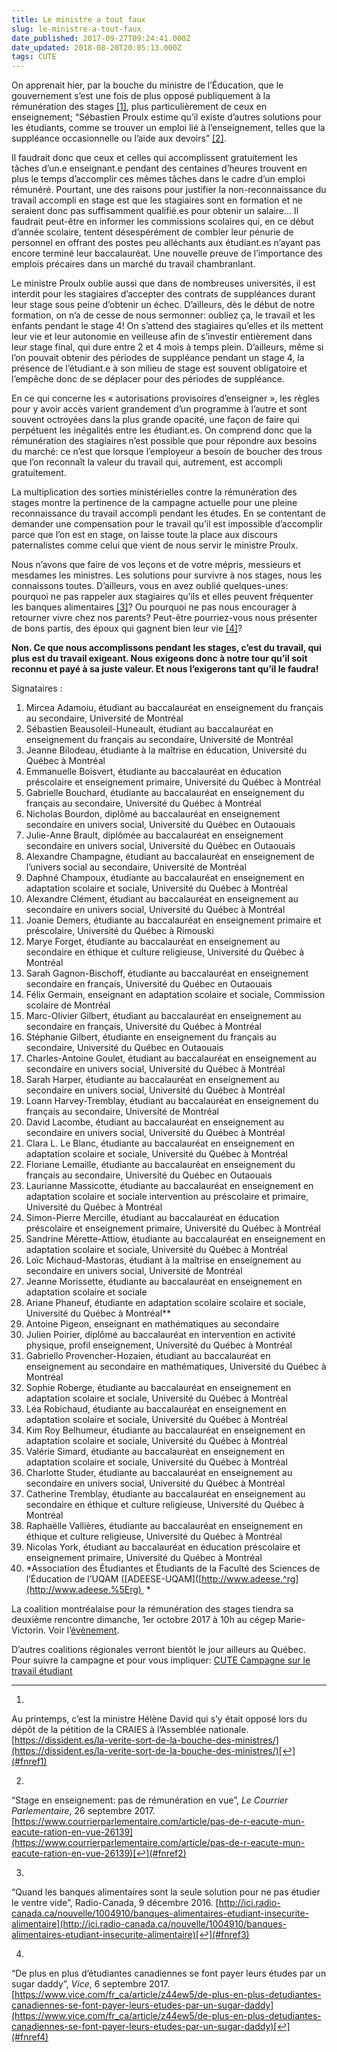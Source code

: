 ```yaml
---
title: Le ministre a tout faux
slug: le-ministre-a-tout-faux
date_published: 2017-09-27T09:24:41.000Z
date_updated: 2018-08-20T20:05:13.000Z
tags: CUTE
---
```


On apprenait hier, par la bouche du ministre de l’Éducation, que le gouvernement s’est une fois de plus opposé publiquement à la rémunération des stages [[1]](#fn1), plus particulièrement de ceux en enseignement; “Sébastien Proulx estime qu’il existe d’autres solutions pour les étudiants, comme se trouver un emploi lié à l’enseignement, telles que la suppléance occasionnelle ou l’aide aux devoirs” [[2]](#fn2).

Il faudrait donc que ceux et celles qui accomplissent gratuitement les tâches d’un.e enseignant.e pendant des centaines d’heures trouvent en plus le temps d’accomplir ces mêmes tâches dans le cadre d’un emploi rémunéré. Pourtant, une des raisons pour justifier la non-reconnaissance du travail accompli en stage est que les stagiaires sont en formation et ne seraient donc pas suffisamment qualifié.es pour obtenir un salaire… Il faudrait peut-être en informer les commissions scolaires qui, en ce début d’année scolaire, tentent désespérément de combler leur pénurie de personnel en offrant des postes peu alléchants aux étudiant.es n’ayant pas encore terminé leur baccalauréat. Une nouvelle preuve de l’importance des emplois précaires dans un marché du travail chambranlant.

Le ministre Proulx oublie aussi que dans de nombreuses universités, il est interdit pour les stagiaires d’accepter des contrats de suppléances durant leur stage sous peine d’obtenir un échec. D’ailleurs, dès le début de notre formation, on n’a de cesse de nous sermonner: oubliez ça, le travail et les enfants pendant le stage 4! On s’attend des stagiaires qu’elles et ils mettent leur vie et leur autonomie en veilleuse afin de s’investir entièrement dans leur stage final, qui dure entre 2 et 4 mois à temps plein. D’ailleurs, même si l’on pouvait obtenir des périodes de suppléance pendant un stage 4, la présence de l’étudiant.e à son milieu de stage est souvent obligatoire et l’empêche donc de se déplacer pour des périodes de suppléance.

En ce qui concerne les « autorisations provisoires d’enseigner », les règles pour y avoir accès varient grandement d’un programme à l’autre et sont souvent octroyées dans la plus grande opacité, une façon de faire qui perpétuent les inégalités entre les étudiant.es. On comprend donc que la rémunération des stagiaires n’est possible que pour répondre aux besoins du marché: ce n’est que lorsque l’employeur a besoin de boucher des trous que l’on reconnaît la valeur du travail qui, autrement, est accompli gratuitement.

La multiplication des sorties ministérielles contre la rémunération des stages montre la pertinence de la campagne actuelle pour une pleine reconnaissance du travail accompli pendant les études. En se contentant de demander une compensation pour le travail qu’il est impossible d’accomplir parce que l’on est en stage, on laisse toute la place aux discours paternalistes comme celui que vient de nous servir le ministre Proulx.

Nous n’avons que faire de vos leçons et de votre mépris, messieurs et mesdames les ministres. Les solutions pour survivre à nos stages, nous les connaissons toutes. D’ailleurs, vous en avez oublié quelques-unes: pourquoi ne pas rappeler aux stagiaires qu’ils et elles peuvent fréquenter les banques alimentaires [[3]](#fn3)? Ou pourquoi ne pas nous encourager à retourner vivre chez nos parents? Peut-être pourriez-vous nous présenter de bons partis, des époux qui gagnent bien leur vie [[4]](#fn4)?

**Non. Ce que nous accomplissons pendant les stages, c’est du travail, qui plus est du travail exigeant. Nous exigeons donc à notre tour qu’il soit reconnu et payé à sa juste valeur. Et nous l’exigerons tant qu’il le faudra!**

Signataires :

1. Mircea Adamoiu, étudiant au baccalauréat en enseignement du français au secondaire, Université de Montréal
2. Sébastien Beausoleil-Huneault, étudiant au baccalauréat en enseignement du français au secondaire, Université de Montréal
3. Jeanne Bilodeau, étudiante à la maîtrise en éducation, Université du Québec à Montréal
4. Emmanuelle Boisvert, étudiante au baccalauréat en éducation préscolaire et enseignement primaire, Université du Québec à Montréal
5. Gabrielle Bouchard, étudiante au baccalauréat en enseignement du français au secondaire, Université du Québec à Montréal
6. Nicholas Bourdon, diplômé au baccalauréat en enseignement secondaire en univers social, Université du Québec en Outaouais
7. Julie-Anne Brault, diplômée au baccalauréat en enseignement secondaire en univers social, Université du Québec en Outaouais
8. Alexandre Champagne, étudiant au baccalauréat en enseignement de l’univers social au secondaire, Université de Montréal
9. Daphné Champoux, étudiante au baccalauréat en enseignement en adaptation scolaire et sociale, Université du Québec à Montréal
10. Alexandre Clément, étudiant au baccalauréat en enseignement au secondaire en univers social, Université du Québec à Montréal
11. Joanie Demers, étudiante au baccalauréat en enseignement primaire et préscolaire, Université du Québec à Rimouski
12. Marye Forget, étudiante au baccalauréat en enseignement au secondaire en éthique et culture religieuse, Université du Québec à Montréal
13. Sarah Gagnon-Bischoff, étudiante au baccalauréat en enseignement secondaire en français, Université du Québec en Outaouais
14. Félix Germain, enseignant en adaptation scolaire et sociale, Commission scolaire de Montréal
15. Marc-Olivier Gilbert, étudiant au baccalauréat en enseignement au secondaire en français, Université du Québec à Montréal
16. Stéphanie Gilbert, étudiante en enseignement du français au secondaire, Université du Québec en Outaouais
17. Charles-Antoine Goulet, étudiant au baccalauréat en enseignement au secondaire en univers social, Université du Québec à Montréal
18. Sarah Harper, étudiante au baccalauréat en enseignement au secondaire en univers social, Université du Québec à Montréal
19. Loann Harvey-Tremblay, étudiant au baccalauréat en enseignement du français au secondaire, Université de Montréal
20. David Lacombe, étudiant au baccalauréat en enseignement au secondaire en univers social, Université du Québec à Montréal
21. Clara L. Le Blanc, étudiante au baccalauréat en enseignement en adaptation scolaire et sociale, Université du Québec à Montréal
22. Floriane Lemaille, étudiante au baccalauréat en enseignement du français au secondaire, Université du Québec en Outaouais
23. Laurianne Massicotte, étudiante au baccalauréat en enseignement en adaptation scolaire et sociale intervention au préscolaire et primaire, Université du Québec à Montréal
24. Simon-Pierre Mercille, étudiant au baccalauréat en éducation préscolaire et enseignement primaire, Université du Québec à Montréal
25. Sandrine Mérette-Attiow, étudiante au baccalauréat en enseignement en adaptation scolaire et sociale, Université du Québec à Montréal
26. Loïc Michaud-Mastoras, étudiant à la maîtrise en enseignement au secondaire en univers social, Université de Montréal
27. Jeanne Morissette, étudiante au baccalauréat en enseignement en adaptation scolaire et sociale
28. Ariane Phaneuf, étudiante en adaptation scolaire scolaire et sociale, Université du Québec à Montréal**
29. Antoine Pigeon, enseignant en mathématiques au secondaire
30. Julien Poirier, diplômé au baccalauréat en intervention en activité physique, profil enseignement, Université du Québec à Montréal
31. Gabriello Provencher-Hozaien, étudiant au baccalauréat en enseignement au secondaire en mathématiques, Université du Québec à Montréal
32. Sophie Roberge, étudiante au baccalauréat en enseignement en adaptation scolaire et sociale, Université du Québec à Montréal
33. Léa Robichaud, étudiante au baccalauréat en enseignement en adaptation scolaire et sociale, Université du Québec à Montréal
34. Kim Roy Belhumeur, étudiante au baccalauréat en enseignement en adaptation scolaire et sociale, Université du Québec à Montréal
35. Valérie Simard, étudiante au baccalauréat en enseignement en adaptation scolaire et sociale, Université du Québec à Montréal
36. Charlotte Studer, étudiante au baccalauréat en enseignement au secondaire en univers social, Université du Québec à Montréal
37. Catherine Tremblay, étudiante au baccalauréat en enseignement au secondaire en éthique et culture religieuse, Université du Québec à Montréal
38. Raphaëlle Vallières, étudiante au baccalauréat en enseignement en éthique et culture religieuse, Université du Québec à Montréal
39. Nicolas York, étudiant au baccalauréat en éducation préscolaire et enseignement primaire, Université du Québec à Montréal
40. *Association des Étudiantes et Étudiants de la Faculté des Sciences de l’Éducation de l’UQAM ([ADEESE-UQAM]([http://www.adeese.^rg](http://www.adeese.%5Erg)  *

La coalition montréalaise pour la rémunération des stages tiendra sa deuxième rencontre dimanche, 1er octobre 2017 à 10h au cégep Marie-Victorin. Voir l’[évènement](https://www.facebook.com/events/1678827052159378/).

D’autres coalitions régionales verront bientôt le jour ailleurs au Québec. Pour suivre la campagne et pour vous impliquer: [CUTE Campagne sur le travail étudiant](https://www.facebook.com/campagnetravailetudiant/)

---

1. 
Au printemps, c’est la ministre Hélène David qui s’y était opposé lors du dépôt de la pétition de la CRAIES à l’Assemblée nationale. [https://dissident.es/la-verite-sort-de-la-bouche-des-ministres/](https://dissident.es/la-verite-sort-de-la-bouche-des-ministres/)[↩︎](#fnref1)

2. 
“Stage en enseignement: pas de rémunération en vue”, *Le Courrier Parlementaire*, 26 septembre 2017. [https://www.courrierparlementaire.com/article/pas-de-r-eacute-mun-eacute-ration-en-vue-26139](https://www.courrierparlementaire.com/article/pas-de-r-eacute-mun-eacute-ration-en-vue-26139)[↩︎](#fnref2)

3. 
“Quand les banques alimentaires sont la seule solution pour ne pas étudier le ventre vide”, Radio-Canada, 9 décembre 2016. [http://ici.radio-canada.ca/nouvelle/1004910/banques-alimentaires-etudiant-insecurite-alimentaire](http://ici.radio-canada.ca/nouvelle/1004910/banques-alimentaires-etudiant-insecurite-alimentaire)[↩︎](#fnref3)

4. 
“De plus en plus d’étudiantes canadiennes se font payer leurs études par un sugar daddy”, *Vice*, 6 septembre 2017. [https://www.vice.com/fr_ca/article/z44ew5/de-plus-en-plus-detudiantes-canadiennes-se-font-payer-leurs-etudes-par-un-sugar-daddy](https://www.vice.com/fr_ca/article/z44ew5/de-plus-en-plus-detudiantes-canadiennes-se-font-payer-leurs-etudes-par-un-sugar-daddy)[↩︎](#fnref4)
